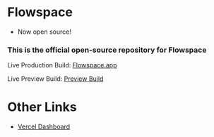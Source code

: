 # Flowspace

- Now open source!


### This is the official open-source repository for Flowspace

Live Production Build: [Flowspace.app](https://flowspace.app)

Live Preview Build: [Preview Build](https://web.flowspace.app)


# Other Links

- [Vercel Dashboard](https://vercel.com/dashboard)
